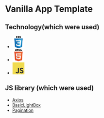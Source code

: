 # Vanilla App Template


## Technology(which were used)
  <ul align="left"> <li><a href="https://www.w3schools.com/css/" target="_blank" rel="noreferrer"> <img src="https://raw.githubusercontent.com/devicons/devicon/master/icons/css3/css3-original-wordmark.svg" alt="css3" width="40" height="40"/> </a> </li>
    <li><a href="https://www.w3.org/html/" target="_blank" rel="noreferrer"> <img src="https://raw.githubusercontent.com/devicons/devicon/master/icons/html5/html5-original-wordmark.svg" alt="html5" width="40" height="40"/> </a> </li>
      <li><a href="https://developer.mozilla.org/en-US/docs/Web/JavaScript" target="_blank" rel="noreferrer"> <img src="https://raw.githubusercontent.com/devicons/devicon/master/icons/javascript/javascript-original.svg" alt="javascript" width="40" height="40"/> </a></li> </ul>

## JS library (which were used)
<ul align="left"> <li><a href="https://axios-http.com/docs/intro" target="_blank" rel="noreferrer">  Axios </a></li>
 <li><a href="https://basiclightbox.electerious.com/" target="_blank" rel="noreferrer">   BasicLightBox </a></li>
  <li><a href="https://nhn.github.io/tui.pagination/latest/" target="_blank" rel="noreferrer">  Pagination </a></li>



